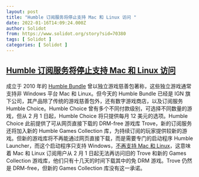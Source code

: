 ```yaml
---
layout: post
title: "Humble 订阅服务将停止支持 Mac 和 Linux 访问 "
date: 2022-01-16T14:09:24.000Z
author: Solidot
from: https://www.solidot.org/story?sid=70380
tags: [ Solidot ]
categories: [ Solidot ]
---
```

<!--1642342164000-->
[Humble 订阅服务将停止支持 Mac 和 Linux 访问](https://www.solidot.org/story?sid=70380)
------

<div>
成立于 2010 年的 <a href="https://www.humblebundle.com/about?hmb_source=navbar">Humble Bundle</a> 曾以独立游戏慈善包著称，这些独立游戏通常支持非 Windows 平台 Mac 和 Linux。但今天的 Humble Bundle 已经是 IGN 旗下公司，其产品除了传统的游戏慈善包外，还有数字游戏商店，以及订阅服务 Humble Choice。Humble Choice 曾有多个不同付款级别，可选择不同数量的游戏，但从 2 月 1 日起，Humble Choice 将只提供每月 12 美元的选项。Humble Choice 此前提供了可从网页直接下载的 DRM-free 游戏库 Trove，新的订阅服务还将加入新的 Humble Games Collection 库，为持续订阅的玩家提供较新的游戏。但新的游戏库将不再能通过网页直接下载，而是需要专门的启动程序 Humble Launcher，而这个启动程序只支持 Windows，<a href="https://arstechnica.com/gaming/2022/01/humble-subscription-service-is-dumping-mac-linux-access-in-18-days/" target="_blank">不再支持 Mac 和 Linux</a>，这意味着 Mac 和 Linux 订阅用户从 2 月 1 日起无法再访问旧的 Trove 和新的 Games Collection 游戏库，他们只有十几天的时间下载其中的免 DRM 游戏。Trove 仍然是 DRM-free，但新的 Games Collection 库没有这一承诺。
</div>

